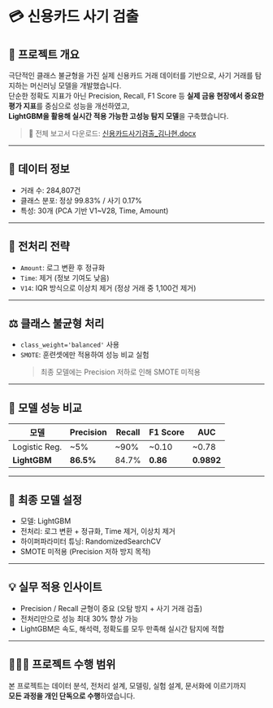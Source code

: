 # 💳 신용카드 사기 검출

## 📌 프로젝트 개요
극단적인 클래스 불균형을 가진 실제 신용카드 거래 데이터를 기반으로, 사기 거래를 탐지하는 머신러닝 모델을 개발했습니다.  
단순한 정확도 지표가 아닌 Precision, Recall, F1 Score 등 **실제 금융 현장에서 중요한 평가 지표**를 중심으로 성능을 개선하였고,  
**LightGBM을 활용해 실시간 적용 가능한 고성능 탐지 모델**을 구축했습니다.

> 📄 전체 보고서 다운로드: [신용카드사기검출_김나현.docx](https://github.com/kimnahyeon99/ml-project/blob/main/%EC%8B%A0%EC%9A%A9%EC%B9%B4%EB%93%9C%20%EC%82%AC%EA%B8%B0%20%EA%B2%80%EC%B6%9C/%E1%84%89%E1%85%B5%E1%86%AB%E1%84%8B%E1%85%AD%E1%86%BC%E1%84%8F%E1%85%A1%E1%84%83%E1%85%B3%E1%84%89%E1%85%A1%E1%84%80%E1%85%B5%E1%84%80%E1%85%A5%E1%86%B7%E1%84%8E%E1%85%AE%E1%86%AF_%E1%84%80%E1%85%B5%E1%86%B7%E1%84%82%E1%85%A1%E1%84%92%E1%85%A7%E1%86%AB.docx)

---

## 🧾 데이터 정보
- 거래 수: 284,807건
- 클래스 분포: 정상 99.83% / 사기 0.17%
- 특성: 30개 (PCA 기반 V1~V28, Time, Amount)

---

## 🧪 전처리 전략
- `Amount`: 로그 변환 후 정규화
- `Time`: 제거 (정보 기여도 낮음)
- `V14`: IQR 방식으로 이상치 제거 (정상 거래 중 1,100건 제거)

---

## ⚖️ 클래스 불균형 처리
- `class_weight='balanced'` 사용
- `SMOTE`: 훈련셋에만 적용하여 성능 비교 실험
  > 최종 모델에는 Precision 저하로 인해 SMOTE 미적용

---

## 🤖 모델 성능 비교
| 모델          | Precision | Recall | F1 Score | AUC    |
|---------------|-----------|--------|----------|--------|
| Logistic Reg. |   ~5%     | ~90%   | ~0.10    | ~0.78  |
| **LightGBM**  | **86.5%** | 84.7%  | **0.86** | **0.9892** |

---

## 🧠 최종 모델 설정
- 모델: LightGBM
- 전처리: 로그 변환 + 정규화, Time 제거, 이상치 제거
- 하이퍼파라미터 튜닝: RandomizedSearchCV
- SMOTE 미적용 (Precision 저하 방지 목적)

---

## 💡 실무 적용 인사이트
- Precision / Recall 균형이 중요 (오탐 방지 + 사기 거래 검출)
- 전처리만으로 성능 최대 30% 향상 가능
- LightGBM은 속도, 해석력, 정확도를 모두 만족해 실시간 탐지에 적합

---

## 🙋🏻‍♀️ 프로젝트 수행 범위
본 프로젝트는 데이터 분석, 전처리 설계, 모델링, 실험 설계, 문서화에 이르기까지  
**모든 과정을 개인 단독으로 수행**하였습니다.
